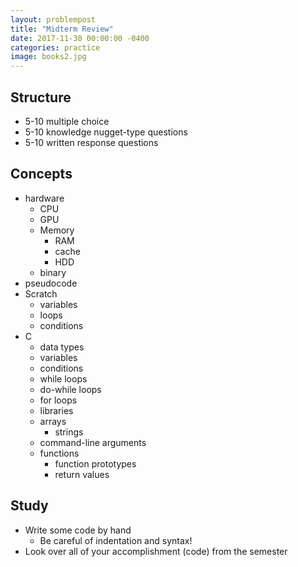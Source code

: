 ```yaml
---
layout: problempost
title: "Midterm Review"
date: 2017-11-30 00:00:00 -0400
categories: practice
image: books2.jpg
---
```


## Structure
- 5-10 multiple choice
- 5-10 knowledge nugget-type questions
- 5-10 written response questions

## Concepts
- hardware
  - CPU
  - GPU
  - Memory
    - RAM
    - cache
    - HDD
  - binary
- pseudocode
- Scratch
  - variables
  - loops
  - conditions
- C
  - data types
  - variables
  - conditions
  - while loops
  - do-while loops
  - for loops
  - libraries
  - arrays
    - strings
  - command-line arguments
  - functions
    - function prototypes
    - return values

## Study
- Write some code by hand
  - Be careful of indentation and syntax!
- Look over all of your accomplishment (code) from the semester

